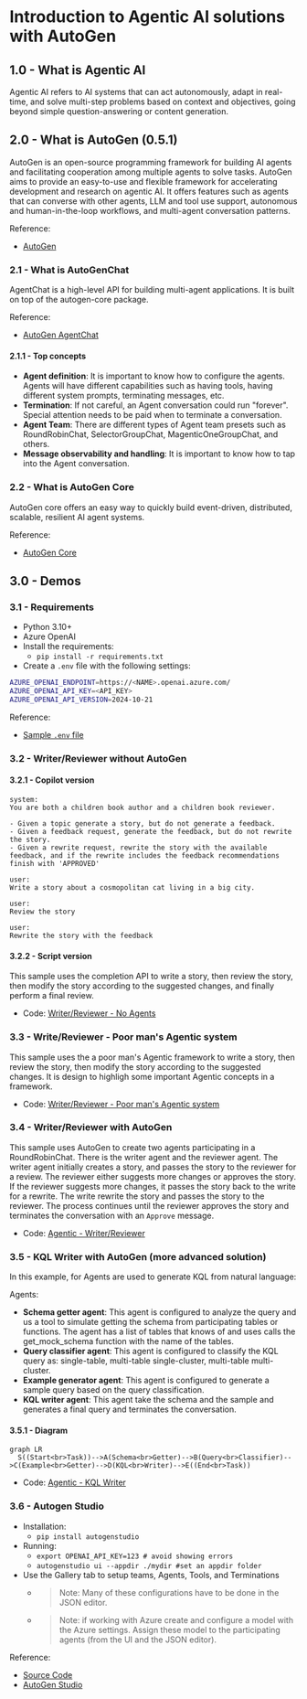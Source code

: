 # Introduction to Agentic AI solutions with AutoGen

## 1.0 - What is Agentic AI

Agentic AI refers to AI systems that can act autonomously, adapt in real-time, and solve multi-step problems based on context and objectives, going beyond simple question-answering or content generation. 

## 2.0 - What is AutoGen (0.5.1)

AutoGen is an open-source programming framework for building AI agents and facilitating cooperation among multiple agents to solve tasks. AutoGen aims to provide an easy-to-use and flexible framework for accelerating development and research on agentic AI. It offers features such as agents that can converse with other agents, LLM and tool use support, autonomous and human-in-the-loop workflows, and multi-agent conversation patterns.

Reference:
- [AutoGen](https://microsoft.github.io/autogen/stable/index.html)

### 2.1 - What is AutoGenChat

AgentChat is a high-level API for building multi-agent applications. It is built on top of the autogen-core package. 

Reference:
- [AutoGen AgentChat](https://microsoft.github.io/autogen/stable/user-guide/agentchat-user-guide/index.html)

#### 2.1.1 - Top concepts

- **Agent definition**: It is important to know how to configure the agents. Agents will have different capabilities such as having tools, having different system prompts, terminating messages, etc.
- **Termination**: If not careful, an Agent conversation could run "forever". Special attention needs to be paid when to terminate a conversation.
- **Agent Team**: There are different types of Agent team presets such as RoundRobinChat, SelectorGroupChat, MagenticOneGroupChat, and others.
- **Message observability and handling**: It is important to know how to tap into the Agent conversation.

### 2.2 - What is AutoGen Core

AutoGen core offers an easy way to quickly build event-driven, distributed, scalable, resilient AI agent systems.

Reference:
- [AutoGen Core](https://microsoft.github.io/autogen/stable/user-guide/core-user-guide/index.html)

## 3.0 - Demos

### 3.1 - Requirements

- Python 3.10+
- Azure OpenAI
- Install the requirements: 
  - `pip install -r requirements.txt`
- Create a `.env` file with the following settings:

```bash
AZURE_OPENAI_ENDPOINT=https://<NAME>.openai.azure.com/
AZURE_OPENAI_API_KEY=<API_KEY>
AZURE_OPENAI_API_VERSION=2024-10-21
```

Reference:
- [Sample `.env` file](https://github.com/msalemor/agentic-intro-autogen/blob/main/.env-sample)

### 3.2 - Writer/Reviewer without AutoGen

#### 3.2.1 - Copilot version

```text
system:
You are both a children book author and a children book reviewer. 

- Given a topic generate a story, but do not generate a feedback.
- Given a feedback request, generate the feedback, but do not rewrite the story.
- Given a rewrite request, rewrite the story with the available feedback, and if the rewrite includes the feedback recommendations finish with 'APPROVED'

user:
Write a story about a cosmopolitan cat living in a big city.

user:
Review the story

user:
Rewrite the story with the feedback
```

#### 3.2.2 - Script version

This sample uses the completion API to write a story, then review the story, then modify the story according to the suggested changes, and finally perform a final review.

- Code: [Writer/Reviewer - No Agents](https://github.com/msalemor/agentic-intro-autogen/blob/main/demos/writer-reviewer.py)

### 3.3 - Write/Reviewer - Poor man's Agentic system

This sample uses the a poor man's Agentic framework to write a story, then review the story, then modify the story according to the suggested changes. It is design to highligh some important Agentic concepts in a framework.

- Code: [Writer/Reviewer - Poor man's Agentic system](https://github.com/msalemor/agentic-intro-autogen/blob/main/demos/writer-reviewer-poor.py)

### 3.4 - Writer/Reviewer with AutoGen

This sample uses AutoGen to create two agents participating in a RoundRobinChat. There is the writer agent and the reviewer agent. The writer agent initially creates a story, and passes the story to the reviewer for a review. The reviewer either suggests more changes or approves the story. If the reviewer suggests more changes, it passes the story back to the write for a rewrite. The write rewrite the story and passes the story to the reviewer. The process continues until the reviewer approves the story and terminates the conversation with an `Approve` message.

- Code: [Agentic - Writer/Reviewer](https://github.com/msalemor/agentic-intro-autogen/blob/main/demos/writer-reviewer-agents.py)

### 3.5 - KQL Writer with AutoGen (more advanced solution)

In this example, for Agents are used to generate KQL from natural language:

Agents:
- **Schema getter agent**: This agent is configured to analyze the query and us a tool to simulate getting the schema from participating tables or functions. The agent has a list of tables that knows of and uses calls the get_mock_schema function with the name of the tables.
- **Query classifier agent**: This agent is configured to classify the KQL query as: single-table, multi-table single-cluster, multi-table multi-cluster.
- **Example generator agent**: This agent is configured to generate a sample query based on the query classification.
- **KQL writer agent**: This agent take the schema and the sample and generates a final query and terminates the conversation.

#### 3.5.1 - Diagram

```mermaid
graph LR
  S((Start<br>Task))-->A(Schema<br>Getter)-->B(Query<br>Classifier)-->C(Example<br>Getter)-->D(KQL<br>Writer)-->E((End<br>Task))
```

- Code: [Agentic - KQL Writer](https://github.com/msalemor/agentic-intro-autogen/blob/main/demos/kql-writer-agents.py)

### 3.6 - Autogen Studio

- Installation:
  - `pip install autogenstudio`
- Running:
  - `export OPENAI_API_KEY=123 # avoid showing errors`
  - `autogenstudio ui --appdir ./mydir #set an appdir folder`
- Use the Gallery tab to setup teams, Agents, Tools, and Terminations
  - > Note: Many of these configurations have to be done in the JSON editor.
  - > Note: if working with Azure create and configure a model with the Azure settings. Assign these model to the participating agents (from the UI and the JSON editor).

Reference:
- [Source Code](https://github.com/microsoft/autogen/tree/main/python/packages/autogen-studio)
- [AutoGen Studio](https://microsoft.github.io/autogen/stable/user-guide/autogenstudio-user-guide/index.html)
